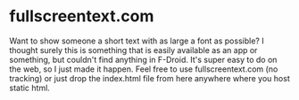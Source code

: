 # fullscreentext.com

Want to show someone a short text with as large a font as possible? I thought surely this is something that is easily available as an app or something, but couldn't find anything in F-Droid. It's super easy to do on the web, so I just made it happen. Feel free to use fullscreentext.com (no tracking) or just drop the index.html file from here anywhere where you host static html.
